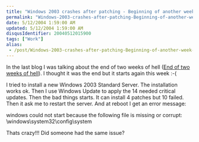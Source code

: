 ```yaml
---
title: "Windows 2003 crashes after patching - Beginning of another week of hell :-("
permalink: "Windows-2003-crashes-after-patching-Beginning-of-another-week-of-hell-("
date: 5/12/2004 1:59:00 AM
updated: 5/12/2004 1:59:00 AM
disqusIdentifier: 20040512015900
tags: ["Work"]
alias:
 - /post/Windows-2003-crashes-after-patching-Beginning-of-another-week-of-hell-(.aspx/index.html
---
```

In the last blog I was talking about the end of two weeks of hell ([End of two weeks of hell](http://weblogs.asp.net/lkempe/archive/2004/05/08/128425.aspx)). I thought it was the end but it starts again this week :-(

I tried to install a new Windows 2003 Standard Server. The installation works ok. Then I use Windows Update to apply the 14 needed critical updates. Then the bad things starts. It can install 4 patches but 10 failed. Then it ask me to restart the server. And at reboot I get an error message:
<!-- more -->

windows could not start because the following file is missing or corrupt: \windows\system32\config\system

Thats crazy!!! Did someone had the same issue?
